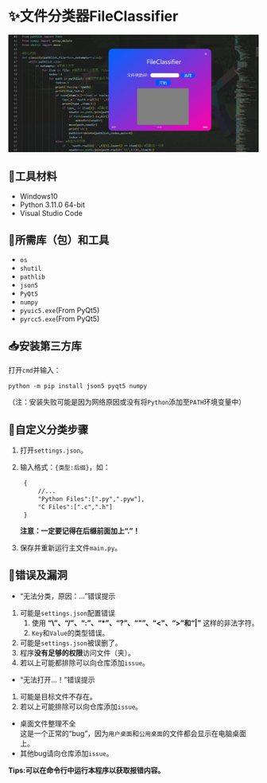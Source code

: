# ✨文件分类器FileClassifier  

![image](show.jpg)  

## 👀工具材料
 - Windows10  
 - Python 3.11.0 64-bit  
 - Visual Studio Code
  
## 👏所需库（包）和工具  
- `os`  
- `shutil`
- `pathlib`
- `json5`  
- `PyQt5`  
- `numpy`
- `pyuic5.exe`(From PyQt5)  
- `pyrcc5.exe`(From PyQt5)  
  
## 📥安装第三方库  
打开`cmd`并输入：  
```shell  
python -m pip install json5 pyqt5 numpy
```  
（注：安装失败可能是因为网络原因或没有将`Python`添加至`PATH`环境变量中）  

## 🎨自定义分类步骤  
1. 打开`settings.json`。  
2. 输入格式：`{类型:后缀}`，如：  
   ```json5  
    {
        //...
        "Python Files":[".py",".pyw"],
        "C Files":[".c",".h"]
    }
    ```  

    **注意：一定要记得在后缀前面加上“.”！**
3. 保存并重新运行主文件`main.py`。

## 💖错误及漏洞
- “无法分类，原因：...”错误提示
1. 可能是`settings.json`配置错误
   1. 使用 **“\\”、“/”、“:”、“*”、“?”、“"”、“<"、“>”和“|”** 这样的非法字符。
   2. `Key`和`Value`的类型错误。
2. 可能是`settings.json`被误删了。
3. 程序**没有足够的权限**访问文件（夹）。
4. 若以上可能都排除可以向仓库添加`issue`。
- “无法打开...！”错误提示
1. 可能是目标文件不存在。
2. 若以上可能排除可以向仓库添加`issue`。
- 桌面文件整理不全  
  这是一个正常的“bug”，因为`用户桌面`和`公用桌面`的文件都会显示在电脑桌面上。
- 其他bug请向仓库添加`issue`。

**Tips:可以在命令行中运行本程序以获取报错内容。**
